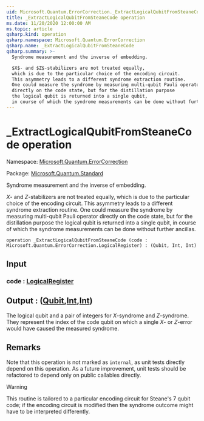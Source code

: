 ```yaml
---
uid: Microsoft.Quantum.ErrorCorrection._ExtractLogicalQubitFromSteaneCode
title: _ExtractLogicalQubitFromSteaneCode operation
ms.date: 11/20/2020 12:00:00 AM
ms.topic: article
qsharp.kind: operation
qsharp.namespace: Microsoft.Quantum.ErrorCorrection
qsharp.name: _ExtractLogicalQubitFromSteaneCode
qsharp.summary: >-
  Syndrome measurement and the inverse of embedding.

  $X$- and $Z$-stabilizers are not treated equally,
  which is due to the particular choice of the encoding circuit.
  This asymmetry leads to a different syndrome extraction routine.
  One could measure the syndrome by measuring multi-qubit Pauli operator
  directly on the code state, but for the distillation purpose
  the logical qubit is returned into a single qubit,
  in course of which the syndrome measurements can be done without further ancillas.
---
```


# _ExtractLogicalQubitFromSteaneCode operation

Namespace: [Microsoft.Quantum.ErrorCorrection](xref:Microsoft.Quantum.ErrorCorrection)

Package: [Microsoft.Quantum.Standard](https://nuget.org/packages/Microsoft.Quantum.Standard)


Syndrome measurement and the inverse of embedding.$X$- and $Z$-stabilizers are not treated equally,which is due to the particular choice of the encoding circuit.This asymmetry leads to a different syndrome extraction routine.One could measure the syndrome by measuring multi-qubit Pauli operatordirectly on the code state, but for the distillation purposethe logical qubit is returned into a single qubit,in course of which the syndrome measurements can be done without further ancillas.

```qsharp
operation _ExtractLogicalQubitFromSteaneCode (code : Microsoft.Quantum.ErrorCorrection.LogicalRegister) : (Qubit, Int, Int)
```


## Input

### code : [LogicalRegister](xref:Microsoft.Quantum.ErrorCorrection.LogicalRegister)





## Output : ([Qubit](xref:microsoft.quantum.lang-ref.qubit),[Int](xref:microsoft.quantum.lang-ref.int),[Int](xref:microsoft.quantum.lang-ref.int))

The logical qubit and a pair of integers for $X$-syndrome and $Z$-syndrome.They represent the index of the code qubit on which a single $X$- or $Z$-errorwould have caused the measured syndrome.

## Remarks

Note that this operation is not marked as `internal`, as unit testsdirectly depend on this operation. As a future improvement, unit testsshould be refactored to depend only on public callables directly.> [!WARNING]> This routine is tailored> to a particular encoding circuit for Steane's 7 qubit code;> if the encoding circuit is modified then the syndrome outcome> might have to be interpreted differently.
